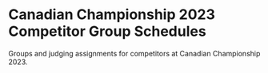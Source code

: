 # Canadian Championship 2023 Competitor Group Schedules

Groups and judging assignments for competitors at Canadian Championship 2023.
